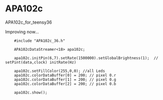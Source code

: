 # APA102c
APA102c_for_teensy36

Improving now...

```cpp:example  
    #include "APA102c_36.h"
    
    APA102cDataStreamer<18> apa102c;

    apa102c.initPin(6,7).setRate(1500000).setGlobalBrightness(1);  // setPint(data,clock) initRate(Hz)
    
    apa102c.setFillColor(255,0,0); //all Leds
    apa102c.colorDataBuffer[0] = 200; // pixel 0.r
    apa102c.colorDataBuffer[1] = 200; // pixel 0.g
    apa102c.colorDataBuffer[2] = 200; // pixel 0.b

    apa102c.show();
```
